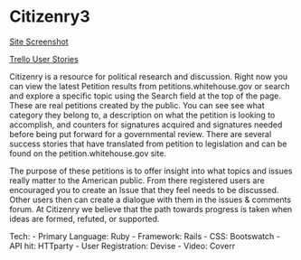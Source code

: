 # Citizenry3


[Site Screenshot](http://i.imgur.com/tCGigWV.png)

[Trello User Stories](http://i.imgur.com/KVAnE92.png)

Citizenry is a resource for political research and discussion. Right now you can view the latest Petition results from petitions.whitehouse.gov or search and explore a specific topic using the Search field at the top of the page. These are real petitions created by the public. You can see see what category they belong to, a description on what the petition is looking to accomplish, and counters for signatures acquired and signatures needed before being put forward for a governmental review. There are several success stories that have translated from petition to legislation and can be found on the petition.whitehouse.gov site.

The purpose of these petitions is to offer insight into what topics and issues really matter to the American public. From there registered users are encouraged you to create an Issue that they feel needs to be discussed. Other users then can create a dialogue with them in the issues & comments forum. At Citizenry we believe that the path towards progress is taken when ideas are formed, refuted, or supported.


Tech: 
    - Primary Language: Ruby
    - Framework: Rails
    - CSS: Bootswatch
    - API hit: HTTparty
    - User Registration: Devise
    - Video: Coverr
